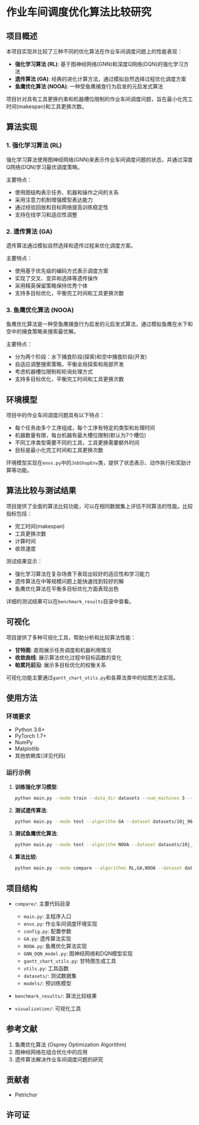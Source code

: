 # 作业车间调度优化算法比较研究

## 项目概述

本项目实现并比较了三种不同的优化算法在作业车间调度问题上的性能表现：

- **强化学习算法 (RL)**: 基于图神经网络(GNN)和深度Q网络(DQN)的强化学习方法
- **遗传算法 (GA)**: 经典的进化计算方法，通过模拟自然选择过程优化调度方案
- **鱼鹰优化算法 (NOOA)**: 一种受鱼鹰捕食行为启发的元启发式算法

项目针对具有工具更换约束和机器槽位限制的作业车间调度问题，旨在最小化完工时间(makespan)和工具更换次数。

## 算法实现

### 1. 强化学习算法 (RL)

强化学习算法使用图神经网络(GNN)来表示作业车间调度问题的状态，并通过深度Q网络(DQN)学习最优调度策略。

主要特点：
- 使用图结构表示任务、机器和操作之间的关系
- 采用注意力机制增强模型表达能力
- 通过经验回放和目标网络提高训练稳定性
- 支持在线学习和适应性调整

### 2. 遗传算法 (GA)

遗传算法通过模拟自然选择和遗传过程来优化调度方案。

主要特点：
- 使用基于优先级的编码方式表示调度方案
- 实现了交叉、变异和选择等遗传操作
- 采用精英保留策略保持优秀个体
- 支持多目标优化，平衡完工时间和工具更换次数

### 3. 鱼鹰优化算法 (NOOA)

鱼鹰优化算法是一种受鱼鹰捕食行为启发的元启发式算法，通过模拟鱼鹰在水下和空中的捕食策略来搜索最优解。

主要特点：
- 分为两个阶段：水下捕食阶段(探索)和空中捕食阶段(开发)
- 自适应调整搜索策略，平衡全局探索和局部开发
- 考虑机器槽位限制和轮询处理方式
- 支持多目标优化，平衡完工时间和工具更换次数

## 环境模型

项目中的作业车间调度问题具有以下特点：

- 每个任务由多个工序组成，每个工序有特定的类型和处理时间
- 机器数量有限，每台机器有最大槽位限制(默认为7个槽位)
- 不同工序类型需要不同的工具，工具更换需要额外时间
- 目标是最小化完工时间和工具更换次数

环境模型实现在`envs.py`中的`JobShopEnv`类，提供了状态表示、动作执行和奖励计算等功能。

## 算法比较与测试结果

项目提供了全面的算法比较功能，可以在相同数据集上评估不同算法的性能。比较指标包括：

- 完工时间(makespan)
- 工具更换次数
- 计算时间
- 收敛速度

测试结果显示：
- 强化学习算法在复杂场景下表现出较好的适应性和学习能力
- 遗传算法在中等规模问题上能快速找到较好的解
- 鱼鹰优化算法在平衡多目标优化方面表现出色

详细的测试结果可以在`benchmark_results`目录中查看。

## 可视化

项目提供了多种可视化工具，帮助分析和比较算法性能：

- **甘特图**: 直观展示任务调度和机器利用情况
- **收敛曲线**: 展示算法优化过程中目标函数的变化
- **帕累托前沿**: 展示多目标优化的权衡关系

可视化功能主要通过`gantt_chart_utils.py`和各算法类中的绘图方法实现。

## 使用方法

### 环境要求

- Python 3.6+
- PyTorch 1.7+
- NumPy
- Matplotlib
- 其他依赖库(详见代码)

### 运行示例

1. **训练强化学习模型**:
   ```bash
   python main.py --mode train --data_dir datasets --num_machines 3 --episodes 20
   ```

2. **测试遗传算法**:
   ```bash
   python main.py --mode test --algorithm GA --dataset datasets/10j_965m_075.txt --num_machines 3
   ```

3. **测试鱼鹰优化算法**:
   ```bash
   python main.py --mode test --algorithm NOOA --dataset datasets/10j_965m_075.txt --num_machines 3
   ```

4. **算法比较**:
   ```bash
   python main.py --mode compare --algorithms RL,GA,NOOA --dataset datasets/10j_965m_075.txt --num_machines 3
   ```

## 项目结构

- `compare/`: 主要代码目录
  - `main.py`: 主程序入口
  - `envs.py`: 作业车间调度环境实现
  - `config.py`: 配置参数
  - `GA.py`: 遗传算法实现
  - `NOOA.py`: 鱼鹰优化算法实现
  - `GNN_DQN_model.py`: 图神经网络和DQN模型实现
  - `gantt_chart_utils.py`: 甘特图生成工具
  - `utils.py`: 工具函数
  - `datasets/`: 测试数据集
  - `models/`: 预训练模型

- `benchmark_results/`: 算法比较结果
- `visualization/`: 可视化工具

## 参考文献

1. 鱼鹰优化算法 (Osprey Optimization Algorithm)
2. 图神经网络在组合优化中的应用
3. 遗传算法解决作业车间调度问题的研究

## 贡献者

- Petrichor

## 许可证

